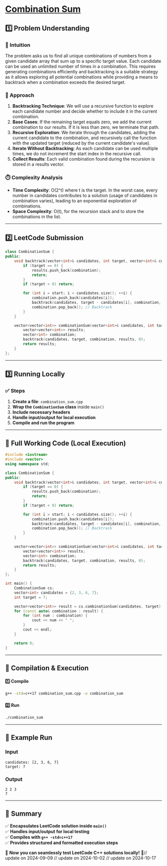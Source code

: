# **[Combination Sum](https://leetcode.com/problems/combination-sum/description/)**  

## **1️⃣ Problem Understanding**  
### **📌 Intuition**  
The problem asks us to find all unique combinations of numbers from a given candidate array that sum up to a specific target value. Each candidate can be used an unlimited number of times in a combination. This requires generating combinations efficiently and backtracking is a suitable strategy as it allows exploring all potential combinations while providing a means to backtrack when a combination exceeds the desired target.

### **🚀 Approach**  
1. **Backtracking Technique**: We will use a recursive function to explore each candidate number and decide whether to include it in the current combination.
2. **Base Cases**: If the remaining target equals zero, we add the current combination to our results. If it is less than zero, we terminate that path.
3. **Recursive Exploration**: We iterate through the candidates, adding the current candidate to the combination, and recursively call the function with the updated target (reduced by the current candidate's value).
4. **Iterate Without Backtracking**: As each candidate can be used multiple times, we do not increment the start index in the recursive call.
5. **Collect Results**: Each valid combination found during the recursion is stored in a results vector.

### **⏱️ Complexity Analysis**  
- **Time Complexity**: O(2^t) where t is the target. In the worst case, every number in candidates contributes to a solution (usage of candidates in combination varies), leading to an exponential exploration of combinations.
- **Space Complexity**: O(t), for the recursion stack and to store the combinations in the list.

---  

## **2️⃣ LeetCode Submission**  
```cpp
class CombinationSum {
public:
    void backtrack(vector<int>& candidates, int target, vector<int>& combination, vector<vector<int>>& results, int start) {
        if (target == 0) {
            results.push_back(combination);
            return;
        }
        if (target < 0) return;

        for (int i = start; i < candidates.size(); ++i) {
            combination.push_back(candidates[i]);
            backtrack(candidates, target - candidates[i], combination, results, i); // Not increasing i because we can reuse the same element
            combination.pop_back(); // Backtrack
        }
    }

    vector<vector<int>> combinationSum(vector<int>& candidates, int target) {
        vector<vector<int>> results;
        vector<int> combination;
        backtrack(candidates, target, combination, results, 0);
        return results;
    }
};  
```  

---  

## **3️⃣ Running Locally**  
### **✅ Steps**  
1. **Create a file**: `combination_sum.cpp`  
2. **Wrap the `CombinationSum` class** inside `main()`  
3. **Include necessary headers**  
4. **Handle input/output for local execution**  
5. **Compile and run the program**  

---  

## **📝 Full Working Code (Local Execution)**  
```cpp
#include <iostream>
#include <vector>
using namespace std;

class CombinationSum {
public:
    void backtrack(vector<int>& candidates, int target, vector<int>& combination, vector<vector<int>>& results, int start) {
        if (target == 0) {
            results.push_back(combination);
            return;
        }
        if (target < 0) return;

        for (int i = start; i < candidates.size(); ++i) {
            combination.push_back(candidates[i]);
            backtrack(candidates, target - candidates[i], combination, results, i); // Not increasing i because we can reuse the same element
            combination.pop_back(); // Backtrack
        }
    }

    vector<vector<int>> combinationSum(vector<int>& candidates, int target) {
        vector<vector<int>> results;
        vector<int> combination;
        backtrack(candidates, target, combination, results, 0);
        return results;
    }
};

int main() {
    CombinationSum cs;
    vector<int> candidates = {2, 3, 6, 7};
    int target = 7;

    vector<vector<int>> result = cs.combinationSum(candidates, target);
    for (const auto& combination : result) {
        for (int num : combination) {
            cout << num << " ";
        }
        cout << endl;
    }

    return 0;
}  
```  

---  

## **🔧 Compilation & Execution**  
#### **1️⃣ Compile**  
```bash
g++ -std=c++17 combination_sum.cpp -o combination_sum
```  

#### **2️⃣ Run**  
```bash
./combination_sum
```  

---  

## **🎯 Example Run**  
### **Input**  
```
candidates: [2, 3, 6, 7]
target: 7
```  
### **Output**  
```
2 2 3 
7 
```  

---  

## **📌 Summary**  
✅ **Encapsulates LeetCode solution inside `main()`**  
✅ **Handles input/output for local testing**  
✅ **Compiles with `g++ -std=c++17`**  
✅ **Provides structured and formatted execution steps**  

🚀 **Now you can seamlessly test LeetCode C++ solutions locally!** 🚀// update on 2024-09-09
// update on 2024-10-02
// update on 2024-10-17
